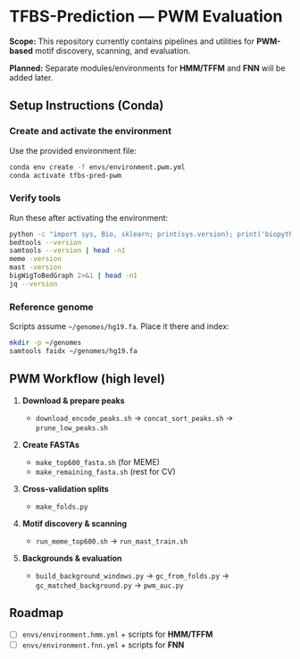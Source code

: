 # TFBS-Prediction — PWM Evaluation

**Scope:** This repository currently contains pipelines and utilities for **PWM-based** motif discovery, scanning, and evaluation. 

**Planned:** Separate modules/environments for **HMM/TFFM** and **FNN** will be added later.

## Setup Instructions (Conda)

### Create and activate the environment

Use the provided environment file:

```bash
conda env create -f envs/environment.pwm.yml
conda activate tfbs-pred-pwm
```

### Verify tools

Run these after activating the environment:

```bash
python -c "import sys, Bio, sklearn; print(sys.version); print('biopython:', Bio.__version__, 'sklearn:', sklearn.__version__)"
bedtools --version
samtools --version | head -n1
meme -version
mast -version
bigWigToBedGraph 2>&1 | head -n1
jq --version
```

### Reference genome

Scripts assume `~/genomes/hg19.fa`. Place it there and index:

```bash
mkdir -p ~/genomes
samtools faidx ~/genomes/hg19.fa
```

## PWM Workflow (high level)

1. **Download & prepare peaks**
   - `download_encode_peaks.sh` → `concat_sort_peaks.sh` → `prune_low_peaks.sh`

2. **Create FASTAs**
   - `make_top600_fasta.sh` (for MEME)
   - `make_remaining_fasta.sh` (rest for CV)

3. **Cross-validation splits**
   - `make_folds.py`

4. **Motif discovery & scanning**
   - `run_meme_top600.sh` → `run_mast_train.sh`

5. **Backgrounds & evaluation**
   - `build_background_windows.py` → `gc_from_folds.py` → `gc_matched_background.py` → `pwm_auc.py`

## Roadmap

- [ ] `envs/environment.hmm.yml` + scripts for **HMM/TFFM**
- [ ] `envs/environment.fnn.yml` + scripts for **FNN**
